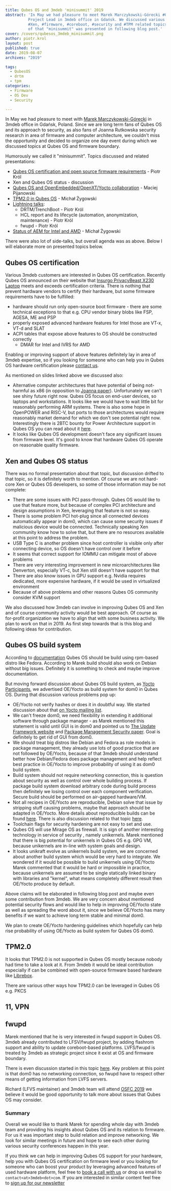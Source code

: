 ```yaml
---
title: Qubes OS and 3mdeb 'minisummit' 2019
abstract: 'In May we had pleasure to meet Marek Marczykowski-Górecki #QubesOS
          Project Lead in 3mdeb office in Gdańsk. We discussed various #QubesOS,
          #Xen, #firmware, #coreboot, #security and #TPM related topics. Results
          of that "minisummit" was presented in following blog post.'
cover: /covers/qubesos_3mdeb_minisummit.png
author: piotr.krol
layout: post
published: true
date: 2019-08-07
archives: "2019"

tags:
  - QubesOS
  - drtm
  - tpm
categories:
  - Firmware
  - OS Dev
  - Security

---
```


In May we had pleasure to meet with
[Marek Marczykowski-Górecki](https://www.qubes-os.org/team/) in 3mdeb office in
Gdańsk, Poland. Since we are long term fans of Qubes OS and its approach to
security, as also fans of Joanna Rutkowska security research in area of firmware
and computer architecture, we couldn't miss the opportunity and decided to
organize one day event during which we discussed topics at Qubes OS and firmware
boundary.

Humorously we called it "minisummit". Topics discussed and related
presentations:

- [Qubes OS certification and open source firmware requirements](https://shop.3mdeb.com/wp-content/uploads/2021/06/Qubes-Hardware-Certification.pdf)
  \- Piotr Król
- Xen and Qubes OS status - discussion
- [Qubes OS and OpenEmbedded/OpenXT/Yocto collaboration](https://shop.3mdeb.com/wp-content/uploads/2021/06/Qubes-build-system.pdf)
  \- Maciej Pijanowski
- [TPM2.0 in Qubes OS](https://shop.3mdeb.com/wp-content/uploads/2021/06/TPM-2.0.pdf)
  \- Michał Żygowski
- [Lightning talks](https://shop.3mdeb.com/wp-content/uploads/2021/06/Lightning-Talks.pdf):
  - DRTM/TrenchBoot - Piotr Król
  - HCL report and its lifecycle (automation, anonymization, maintenance) -
    Piotr Król
  - fwupd - Piotr Król
- [Status of AEM for Intel and AMD](https://shop.3mdeb.com/wp-content/uploads/2021/06/Anti-Evil-Maid.pdf)
  \- Michał Żygowski

There were also lot of side-talks, but overall agenda was as above. Below I will
elaborate more on presented topics below.

## Qubes OS certification

Various 3mdeb customers are interested in Qubes OS certification. Recently Qubes
OS announced on their website that
[Insurgo PrivacyBeast X230 Laptop](https://www.qubes-os.org/news/2019/07/18/insurgo-privacybeast-qubes-certification/)
meets and exceeds certification criteria. There is nothing that prevent hardware
vendors to certify their hardware, but some firmware requirements have to be
fulfilled:

- hardware should run only open-source boot firmware - there are some technical
  exceptions to that e.g. CPU vendor binary blobs like FSP, AGESA, ME and PSP
- properly exposed advanced hardware features for Intel those are VT-x, VT-d and
  SLAT
- ACPI tables that expose above features to OS should be constructed correctly
  - DMAR for Intel and IVRS for AMD

Enabling or improving support of above features definitely lay in area of 3mdeb
expertise, so if you looking for someone who can help you in Qubes OS hardware
certification please
[contact us](https://calendly.com/3mdeb/consulting-remote-meeting).

As mentioned on slides linked above we discussed also:

- Alternative computer architectures that have potential of being not-harmful as
  x86 (in opposition to
  [Joanna paper](https://blog.invisiblethings.org/papers/2015/x86_harmful.pdf)).
  Unfortunately we can't see shiny future right now. Qubes OS focus on end-user
  devices, so laptops and workstations. It looks like we would have to wait
  little bit for reasonably performing ARM systems. There is also some hope in
  OpenPOWER and RISC-V, but ports to those architectures would require
  reasonably market demand for which we don't see potential right now.
  Interestingly there is 2BTC bounty for Power Architecture support in Qubes OS
  you can read about it
  [here](https://github.com/QubesOS/qubes-issues/issues/4318).
- It looks like Qubes OS development doesn't face any significant issues from
  firmware level. It's good to know that hardware Qubes OS operate on reasonable
  quality firmware.

## Xen and Qubes OS status

There was no formal presentation about that topic, but discussion drifted to
that topic, so it is definitely worth to mention. Of course we are not hard-core
Xen or Qubes OS developers, so some of those information may be not complete:

- There are some issues with PCI pass-through. Qubes OS would like to use that
  feature more, but because of complex PCI architecture and design assumptions
  in Xen, leveraging that feature is not so easy.
- There is some problem PCI hot-plug since all connected devices automatically
  appear in dom0, which can cause some security issues if malicious device would
  be connected. Technically speaking Xen community know how to solve that, but
  there are no resources available at this point to address the problem.
- USB Type C is another problem since host controller is visible only after
  connecting device, so OS doesn't have control over it before
- It seems that correct support for IOMMU can mitigate most of above problems
- There are very interesting improvement in new microarchitectures like
  Denverton, especially VT-c, but Xen still doesn't have support for that
- There are also know issues in GPU support e.g. Nvidia requires dedicated, more
  expensive hardware, if it would be used in virtualized environment
- Because of above problems and other reasons Qubes OS community consider KVM
  support

We also discussed how 3mdeb can involve in improving Qubes OS and Xen and of
course community activity would be best approach. Of course as for-profit
organization we have to align that with some business activity. We plan to work
on that in 2019. As first step towards that is this blog and following ideas for
contribution.

## Qubes OS build system

According to [documentation](https://www.qubes-os.org/doc/qubes-builder/) Qubes
OS should be build using rpm-based distro like Fedora. According to Marek build
should also work on Debian without big issues. Definitely it is something to
check and maybe improve documentation.

But moving forward discussion about Qubes OS build system, as
[Yocto Participants](https://www.yoctoproject.org/ecosystem/participants/), we
advertised OE/Yocto as build system for dom0 in Qubes OS. During that discussion
various problems pop up:

- OE/Yocto not verify hashes or does it in doubtful way. We started discussion
  about that
  [on Yocto mailing list](https://lists.yoctoproject.org/).
- We can't freeze dom0, we need flexibility in extending it additional software
  through package manager - as Marek mentioned this statement is valid until GUI
  is in dom0 and pointed us to
  [The Update Framework website](https://theupdateframework.github.io/) and
  [Package Management Security paper](https://theupdateframework.github.io/papers/package-management-security-tr08-02.pdf?raw=true).
  Goal is definitely to get rid of GUI from dom0.
- We should treat big distros like Debian and Fedora as role models in package
  management, they already use lots of good practice that are not followed by
  OE/Yocto, because of that 3mdeb should understand better how Debian/Fedora
  does package management and help reflect best practice in OE/Yocto to improve
  probability of using it as dom0 build system.
- Build system should not require networking connection, this is question about
  security as well as control over whole building process. If package build
  system download arbitrary code during build process then definitely we losing
  control over each component verification. Secure build should be performed on
  air-gapped hardware/VM.
- Not all recipes in OE/Yocto are reproducible, Debian solve that issue by
  stripping stuff causing problems, maybe that approach should be adapted in
  OE/Yocto. More details about reproducible builds can be found
  [here](https://reproducible-builds.org/docs/). There is also discussion
  related to that topic
  [here](https://lists.reproducible-builds.org/pipermail/rb-general/2019-June/001580.html).
- Toolchain flags for security hardening are not easy to set and use.
- Qubes OS will use Mirage OS as firewall. It is sign of another interesting
  technology in service of security , namely unikernels. Marek mentioned that
  there is big potential for unikernels in Qubes OS e.g. GPG VM, because
  unikernels are in-line with system goals and design.
- It looks unikraft evolve as unikernels build system, we are concerned about
  another build system which would be very hard to integrate. We wondered if it
  would be possible to build unikernels using OE/Yocto Marek commented that it
  would be hard or impossible in practice, because unikernels are assumed to be
  single statically linked binary with libraries and "kernel", what means
  completely different result then OE/Yocto produce by default.

Above claims will be elaborated in following blog post and maybe even some
contribution from 3mdeb. We are very concern about mentioned potential security
flows and would like to help in improving OE/Yocto state as well as spreading
the word about it, since we believe OE/Yocto has many benefits if we want to
achieve long term stable and minimal dom0.

We plan to create OE/Yocto hardening guidelines which hopefully can help rise
probability of using OE/Yocto as build system for Qubes OS dom0.

## TPM2.0

It looks that TPM2.0 is not supported in Qubes OS mostly because nobody had time
to take a look at it. From 3mdeb it would be ideal contribution especially if
can be combined with open-source firmware based hardware like
[Librebox](https://web.archive.org/web/20190527025638/https://shop.3mdeb.com/product/librebox/).

There are various other ways how TPM2.0 can be leveraged in Qubes OS e.g. PKCS

## 11, VPN

## fwupd

Marek mentioned that he is very interested in fwupd support in Qubes OS. 3mdeb
already contributed to LFSV/fwupd project, by adding flashrom support and
ability to update coreboot-based platforms. LVFS/fwupd is treated by 3mdeb as
strategic project since it exist at OS and firmware boundary.

There is even discussion started in this topic
[here](https://github.com/QubesOS/qubes-issues/issues/4855). Key problem at this
point is that dom0 has no networking connection, so fwupd have to respect other
means of getting information from LVFS servers.

Richard (LFVS maintainer) and 3mdeb team will attend
[OSFC 2019](https://osfc.io/) we believe it would be good opportunity to talk
more about issues that Qubes OS may consider.

### Summary

Overall we would like to thank Marek for spending whole day with 3mdeb team and
providing his insights about Qubes OS and its relation to firmware. For us it
was important step to build relation and improve networking. We look for similar
meetings in future and hope to see each other during various security
conferences happen in this year.

If you think we can help in improving Qubes OS support for your hardware, help
you with Qubes OS certification on firmware level or you looking for someone who
can boost your product by leveraging advanced features of used hardware
platform, feel free to
[book a call with us](https://calendly.com/3mdeb/consulting-remote-meeting) or
drop us email to `contact<at>3mdeb<dot>com`. If you are interested in similar
content feel free to [sign up for our newsletter](https://newsletter.3mdeb.com/subscription/PW6XnCeK6)
